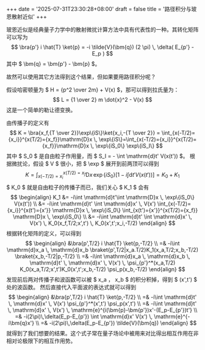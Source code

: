 +++
date = '2025-07-31T23:30:28+08:00'
draft = false
title = '路径积分与玻恩散射近似'
+++

玻恩近似是经典量子力学中的散射微扰计算方法中具有代表性的一种。其转化矩阵可以写为
$$
\bra{p'} i \hat{T} \ket{p} = -i \tilde{V}(\bm{q}) (2 \pi) \, \delta( E_{p'} - E_p )
$$
其中 $ \bm{q} = \bm{p'} - \bm{p} $。

故然可以使用其它方法得到这个结果，但如果要用路径积分呢？

假设哈密顿量为 $ H = {p^2 \over 2m} + V(x) $，那可以得到拉氏量为：
$$
L = {1 \over 2} m \dot{x}^2 - V(x)
$$
这是一个简单的勒让德变换。

由传播子的定义有
$$
K = \bra{x_f,{T \over 2}}\exp\{iS\}\ket{x_i,-{T \over 2}} = \int_{x(-T/2)={x_i}}^{x(T/2)={x_f}}\mathrm{D}x \, \exp\{iS\}=\int_{x(-T/2)={x_i}}^{x(T/2)={x_f}}\mathrm{D}x \, \exp\{iS_0\} \exp\{iS_I\}
$$
其中 $ S_0 $ 是自由粒子作用量，而 $ S_I = - \int \mathrm{d}t' V(x(t')) $。
根据微扰论，假设 $ V $ 很小，把 $ \exp $ 展开到前两顶可以得到
$$
K=\int_{x(-T/2)={x_i}}^{x(T/2)={x_f}}\mathrm{D}x \, \exp\{iS_0\}\left[1 - i\int \mathrm{d}t' V(x(t'))\right] = K_0 + K_1
$$
$ K_0 $ 就是自由粒子的传播子而已，我们关心 $ K_1 $ 会有
$$
\begin{align}
K_1 &= -i\int \mathrm{d}t'\int \mathrm{D}x \, \exp\{iS_0\} V(x(t')) \\
    &= -i\int \mathrm{d}t' \int \mathrm{d}x' \, V(x') \int_{x(-T/2)={x_i}}^{x(t')={x'}} \mathrm{D}x \, \exp\{iS_0\} \int_{x(t')={x'}}^{x(T/2)={x_f}} \mathrm{D}x \, \exp\{iS_0\} \\
    &= -i\int \mathrm{d}t' \int \mathrm{d}x' \, V(x') \, K_0(x_f,T/2;x',t') \, K_0(x',t';x_i,-T/2)
\end{align}
$$
根据转化矩阵的定义，可以得到
$$
\begin{align}
&\bra{p',T/2} i \hat{T} \ket{p,-T/2} \\
=& -i\int \mathrm{d}x_a \, \mathrm{d}x_b \braket{p',T/2|x_a.T/2}K_1(x_a,T/2;x_b,-T/2) \braket{x_b,-T/2|p,-T/2} \\
=& -i\int \mathrm{d}x_a \, \mathrm{d}x_b \, \mathrm{d}t' \, \mathrm{d}x' \,  V(x') \, \psi_{p'}^*(x_a,T/2) K_0(x_a,T/2;x',t')K_0(x',t';x_b,-T/2) \psi_p(x_b,-T/2)
\end{align}
$$
发现前后两对传播子和波函数可以被 $ x_a $，$ x_b $ 的积分积掉，得到 $ (x',t') $ 处的波函数。
然后直接代入平面波的表达式就可以得到
$$
\begin{align}
&\bra{p',T/2} i \hat{T} \ket{p,-T/2} \\
=& -i\int \mathrm{d}t' \, \mathrm{d}x' \,  V(x') \psi_{p'}^*(x',t') \psi_p(x',t') \\
=& -i\int \mathrm{d}t' \, \mathrm{d}x' \,  V(x') \, \mathrm{e}^{i(\bm{p}-\bm{p'})x'-(E_p-E_{p'})t'} \\
=& -i(2\pi)\,\delta(E_p-E_{p'}) \int \mathrm{d}x' V(x') \, \mathrm{e}^{-i\bm{q}x'} \\
=& -i(2\pi)\,\delta(E_p-E_{p'}) \tilde{V}(\bm{q})
\end{align}
$$
就得到了我们想要的结果。这个式子常在量子场论中被用来对比得出相互作用在非相对论极限下的相互作用势。